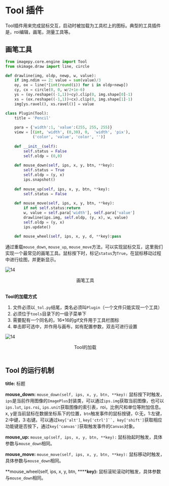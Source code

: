 # Tool 插件

Tool插件用来完成鼠标交互，启动时被加载为工具栏上的图标。典型的工具插件是，roi编辑，画笔，测量工具等。



## <span id = "画笔工具">画笔工具</span>

```python
from imagepy.core.engine import Tool
from skimage.draw import line, circle

def drawline(img, oldp, newp, w, value):
    if img.ndim == 2: value = sum(value)/3
    oy, ox = line(*[int(round(i)) for i in oldp+newp])
    cy, cx = circle(0, 0, w/2+1e-6)
    ys = (oy.reshape((-1,1))+cy).clip(0, img.shape[0]-1)
    xs = (ox.reshape((-1,1))+cx).clip(0, img.shape[1]-1)
    img[ys.ravel(), xs.ravel()] = value

class Plugin(Tool):
    title = 'Pencil'
    
    para = {'width':1, 'value':(255, 255, 255)}
    view = [(int, 'width', (0,30), 0,  'width', 'pix'),
            ('color', 'value', 'color', '')]
    
    def __init__(self):
        self.status = False
        self.oldp = (0,0)
        
    def mouse_down(self, ips, x, y, btn, **key):
        self.status = True
        self.oldp = (y, x)
        ips.snapshot()
    
    def mouse_up(self, ips, x, y, btn, **key):
        self.status = False
    
    def mouse_move(self, ips, x, y, btn, **key):
        if not self.status:return
        w, value = self.para['width'], self.para['value']
        drawline(ips.img, self.oldp, (y, x), w, value)
        self.oldp = (y, x)
        ips.update()
        
    def mouse_wheel(self, ips, x, y, d, **key):pass
```

通过重载`mouse_down`, `mouse_up`, `mouse_move`方法，可以实现鼠标交互，这里我们实现一个最常见的画笔工具。鼠标按下时，标记`status`为`True`，在鼠标移动过程中进行绘图，并更新显示。

![14](http://idoc.imagepy.org/demoplugin/24.png)

<div align=center>画笔工具</div><br>


**Tool的加载方式**

1. 文件必须以`_tol.py`结尾，类名必须叫`Plugin`（一个文件只能实现一个工具）
2. 必须位于`tools`目录下的一级子菜单下
3. 需要配有一个同名的，16*16的gif文件用于工具栏图标
4. 单击即可选中，并作用与画布，如有配置参数，双击可进行设置


![14](http://idoc.imagepy.org/demoplugin/25.png)

<div align=center>Tool的加载</div><br>

## Tool 的运行机制

**title:** 标题

**mouse_down:** `mouse_down(self, ips, x, y, btn, **key):` 鼠标按下时触发，`ips`是当前作用图像的`ImagePlus`封装类，可以通过`ips.img`获取当前图像，也可以`ips.lut`, `ips.roi`, `ips.unit`获取图像的索引表，roi，比例尺和单位等附加信息。x, y是当前鼠标在数据坐标系下的位置，`btn`触发事件的鼠标按键，0:无，1:左键，2:中键，3:右键。可以通过`key['alt']`, `key['ctrl']``, key['shift']`获取相应功能键是否按下，通过`key['canvas']`获取触发事件的`Canvas`对象。

**mouse_up:** `mouse_up(self, ips, x, y, btn, **key):` 鼠标抬起时触发，具体参数与`mouse_down`相同。

**mouse_move:** `mouse_move(self, ips, x, y, btn, **key):` 鼠标移动时触发，具体参数与`mouse_down`相同。

**mouse_wheel(self, ips, x, y, btn, ******key):** 鼠标滚轮滚动时触发，具体参数与`mouse_down`相同。

